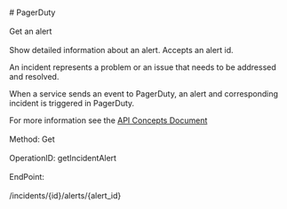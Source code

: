 <br>#     PagerDuty</br>
<br>Get an alert</br>
<br>Show detailed information about an alert. Accepts an alert id.

An incident represents a problem or an issue that needs to be addressed and resolved.

When a service sends an event to PagerDuty, an alert and corresponding incident is triggered in PagerDuty.

For more information see the [API Concepts Document](../../docs/CONCEPTS.md#incidents)
</br>
<br>Method: Get</br>
<br>OperationID: getIncidentAlert</br>
<br>EndPoint:</br>
<br>/incidents/{id}/alerts/{alert_id}</br>
